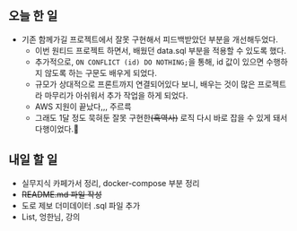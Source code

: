 <h2 id="오늘-한-일">오늘 한 일</h2>
<ul>
<li>기존 함께가길 프로젝트에서 잘못 구현해서 피드백받았던 부분을 개선해두었다. <ul>
<li>이번 원티드 프로젝트 하면서, 배웠던 data.sql 부분을 적용할 수 있도록 했다. </li>
<li>추가적으로, <code>ON CONFLICT (id) DO NOTHING;</code>을 통해, id 값이 있으면 수행하지 않도록 하는 구문도 배우게 되었다.</li>
<li>규모가 상대적으로 프론트까지 연결되어있다 보니, 배우는 것이 많은 프로젝트라 마무리가 아쉬워서 추가 작업을 하게 되었다.</li>
<li>AWS 지원이 끝났다,,, 주르륵</li>
<li>그래도 1달 정도 묵혀둔 잘못 구현한<del>(흑역사)</del> 로직 다시 바로 잡을 수 있게 돼서 다행이었다.🥺</li>
</ul>
</li>
</ul>
<h2 id="내일-할-일">내일 할 일</h2>
<ul>
<li>실무지식 카페가서 정리, docker-compose 부분 정리 </li>
<li><del>README.md 파일 작성</del></li>
<li>도로 제보 더미데이터 .sql 파일 추가</li>
<li>List, 엉한님, 강의</li>
</ul>